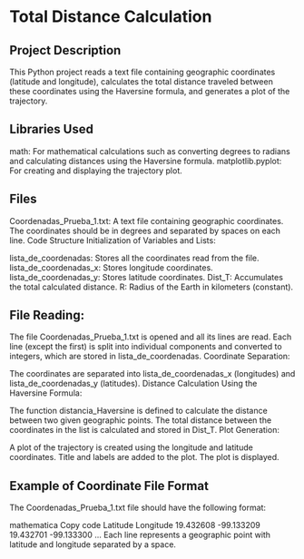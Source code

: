 # Total Distance Calculation

## Project Description
This Python project reads a text file containing geographic coordinates (latitude and longitude), calculates the total distance traveled between these coordinates using the Haversine formula, and generates a plot of the trajectory.

## Libraries Used
math: For mathematical calculations such as converting degrees to radians and calculating distances using the Haversine formula.
matplotlib.pyplot: For creating and displaying the trajectory plot.

## Files
Coordenadas_Prueba_1.txt: A text file containing geographic coordinates. The coordinates should be in degrees and separated by spaces on each line.
Code Structure
Initialization of Variables and Lists:

lista_de_coordenadas: Stores all the coordinates read from the file.
lista_de_coordenadas_x: Stores longitude coordinates.
lista_de_coordenadas_y: Stores latitude coordinates.
Dist_T: Accumulates the total calculated distance.
R: Radius of the Earth in kilometers (constant).

## File Reading:

The file Coordenadas_Prueba_1.txt is opened and all its lines are read.
Each line (except the first) is split into individual components and converted to integers, which are stored in lista_de_coordenadas.
Coordinate Separation:

The coordinates are separated into lista_de_coordenadas_x (longitudes) and lista_de_coordenadas_y (latitudes).
Distance Calculation Using the Haversine Formula:

The function distancia_Haversine is defined to calculate the distance between two given geographic points.
The total distance between the coordinates in the list is calculated and stored in Dist_T.
Plot Generation:

A plot of the trajectory is created using the longitude and latitude coordinates.
Title and labels are added to the plot.
The plot is displayed.

## Example of Coordinate File Format
The Coordenadas_Prueba_1.txt file should have the following format:

mathematica
Copy code
Latitude Longitude
19.432608 -99.133209
19.432701 -99.133300
...
Each line represents a geographic point with latitude and longitude separated by a space.
